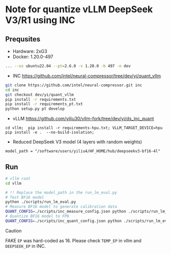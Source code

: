 # Note for quantize vLLM DeepSeek V3/R1 using INC

## Prequsites

- Hardware: 2xG3 
- Docker: 1.20.0-497

```bash
... --os ubuntu22.04 --pt=2.6.0 -v 1.20.0 -b 497 -n dev
```

- INC <https://github.com/intel/neural-compressor/tree/dev/yi/quant_vllm>

```bash
git clone https://github.com/intel/neural-compressor.git inc
cd inc
git checkout dev/yi/quant_vllm
pip install -r requirements.txt
pip install -r requirements_pt.txt
python setup.py pt develop
```

- vLLM <https://github.com/yiliu30/vllm-fork/tree/dev/yi/ds_inc_quant>

```
cd vllm;  pip install -r requirements-hpu.txt; VLLM_TARGET_DEVICE=hpu pip install -e .  --no-build-isolation;
```

- Reduced DeepSeek V3 model (4 layers with random weights)

```
model_path = "/software/users/yiliu4/HF_HOME/hub/deepseekv3-bf16-4l"
```

## Run

```bash
# vllm root
cd vllm

# !! Replace the model_path in the run_lm_eval.py
# Test BF16 model
python ./scripts/run_lm_eval.py  
# Measure BF16 model to generate calibration data
QUANT_CONFIG=./scripts/inc_measure_config.json python ./scripts/run_lm_eval.py
# Quantize BF16 model to FP8
QUANT_CONFIG=./scripts/inc_quant_config.json python ./scripts/run_lm_eval.py
```

> [!CAUTION]
> FAKE `EP` was hard-coded as 16. Please check `TEMP_EP` in vllm and `DEEPSEEK_EP` in INC.
